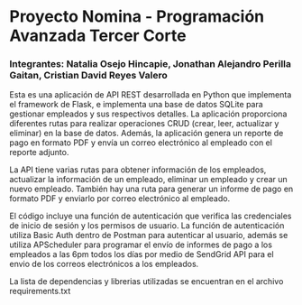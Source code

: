 # Proyecto Nomina - Programación Avanzada Tercer Corte

### **Integrantes: Natalia Osejo Hincapie, Jonathan Alejandro Perilla Gaitan, Cristian David Reyes Valero**

Esta es una aplicación de API REST desarrollada en Python que implementa el framework de Flask, e implementa una base de datos SQLite para gestionar empleados y sus respectivos detalles. 
La aplicación proporciona diferentes rutas para realizar operaciones CRUD (crear, leer, actualizar y eliminar) en la base de datos. Además, la aplicación genera un reporte de pago en formato PDF y envía un correo electrónico al empleado con el reporte adjunto.

La API tiene varias rutas para obtener información de los empleados, actualizar la información de un empleado, eliminar un empleado y crear un nuevo empleado. También hay una ruta para generar un informe de pago en formato PDF y enviarlo por correo electrónico al empleado.

El código incluye una función de autenticación que verifica las credenciales de inicio de sesión y los permisos de usuario. La función de autenticación utiliza Basic Auth dentro de Postman para autenticar al usuario, además se utiliza APScheduler para programar el envío de informes de pago a los empleados a las 6pm todos los días por medio de SendGrid API para el envio de los correos electrónicos a los empleados.

La lista de dependencias y librerias utilizadas se encuentran en el archivo requirements.txt

